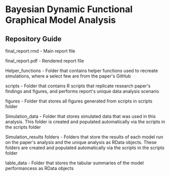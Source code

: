 # Bayesian Dynamic Functional Graphical Model Analysis

## Repository Guide

final_report.rmd - Main report file

final_report.pdf - Rendered report file

Helper_functions - Folder that contains helper functions used to recreate simulations, where a select few are from the paper's GitHub

scripts - Folder that contains R scripts that replicate research paper's findings and figures, and performs report's unique data analysis scenario

figures - Folder that stores all figures generated from scripts in scripts folder

Simulation_data - Folder that stores simulated data that was used in this analysis. This folder is created and populated automatically via the scripts in the scripts folder

Simulation_results folders - Folders that store the results of each model run on the paper's analysis and the unique analysis as RData objects. These folders are created and populated automatically via the scripts in the scripts folder

table_data - Folder that stores the tabular summaries of the model performancess as RData objects
